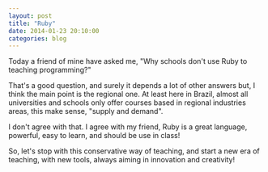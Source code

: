 ```yaml
---
layout: post
title: "Ruby"
date: 2014-01-23 20:10:00
categories: blog
---
```


Today a friend of mine have asked me, "Why schools don't use Ruby to teaching programming?"

That's a good question, and surely it depends a lot of other answers but, I think the main point is the regional one. At least here in Brazil, almost all universities and schools only offer courses based in regional industries areas, this make sense, "supply and demand".

I don't agree with that. I agree with my friend, Ruby is a great language, powerful, easy to learn, and should be use in class!

So, let's stop with this conservative way of teaching, and start a new era of teaching, with new tools, always aiming in innovation and creativity!